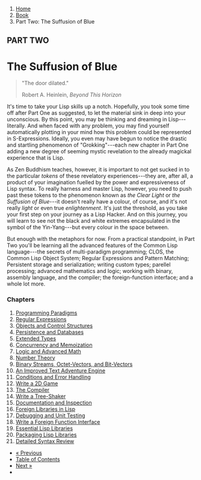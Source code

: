 <ol class="breadcrumb">
  <li><a href="/">Home</a></li>
  <li><a href="/book/">Book</a></li>
  <li class="active">Part Two: The Suffusion of Blue</li>
</ol>

## PART TWO

# The Suffusion of Blue

> "The door dilated."
> <footer>Robert A. Heinlein, <em>Beyond This Horizon</em></footer>

It's time to take your Lisp skills up a notch.  Hopefully, you took some time off after Part One as suggested, to let the material sink in deep into your unconscious.  By this point, you may be thinking and dreaming in Lisp---literally.  And when faced with any problem, you may find yourself automatically plotting in your mind how this problem could be represented in S-Expressions.  Ideally, you even may have begun to notice the drastic and startling phenomenon of "Grokking"---each new chapter in Part One adding a new degree of seeming mystic revelation to the already magickal experience that is Lisp.

As Zen Buddhism teaches, however, it is important to not get sucked in to the particular *tokens* of these revelatory experiences---they are, after all, a product of your imagination fuelled by the power and expressiveness of Lisp syntax.  To really harness and master Lisp, however, you need to push past these tokens to the phenomenon known as *the Clear Light* or *the Suffusion of Blue*---it doesn't really have a colour, of course, and it's not really *light* or even true *enlightenment*.  It's just the threshold, as you take your first step on your journey as a Lisp Hacker.  And on this journey, you will learn to see not the black and white extremes encapsulated in the symbol of the Yin-Yang---but every colour in the space between.

But enough with the metaphors for now.  From a practical standpoint, in Part Two you'll be learning all the advanced features of the Common Lisp language---the secrets of multi-paradigm programming; CLOS, the Common Lisp Object System; Regular Expressions and Pattern Matching; Persistent storage and serialization; writing custom types; parellel processing; advanced mathematics and logic; working with binary, assembly language, and the compiler; the foreign-function interface; and a whole lot more.

### Chapters

1. [Programming Paradigms](/book/2-01-0-programming-paradigms.md)
2. [Regular Expressions](/book/2-02-0-regex.md)
3. [Objects and Control Structures](/book/2-03-0-objects-control.md)
4. [Persistence and Databases](/book/2-04-0-data-persistence.md)
5. [Extended Types](/book/2-05-0-extended-types.md)
6. [Concurrency and Memoization](/book/2-06-0-threads-memos-parallel.md)
7. [Logic and Advanced Math](/book/2-07-0-logic-and-more-math.md)
8. [Number Theory](/book/2-08-0-number-theory.md)
9. [Binary Streams, Octet-Vectors, and Bit-Vectors](/book/2-09-0-binary-octets-bits.md)
10. [An Improved Text Adventure Engine](/book/2-10-0-improved-text-adventure-engine.md)
11. [Conditions and Error Handling](/book/2-11-0-conditions.md)
12. [Write a 2D Game](/book/2-12-0-2d-game.md)
13. [The Compiler](/book/2-13-0-compiler.md)
14. [Write a Tree-Shaker](/book/2-14-0-tree-shaker.md)
15. [Documentation and Inspection](/book/2-15-0-docs-and-inspection.md)
16. [Foreign Libraries in Lisp](/book/2-16-0-foreign-libs.md)
17. [Debugging and Unit Testing](/book/2-17-0-debugging-testing.md)
18. [Write a Foreign Function Interface](/book/2-18-0-ffi.md)
19. [Essential Lisp Libraries](/book/2-19-0-essential-libs.md)
20. [Packaging Lisp Libraries](/book/2-20-0-packaging-libs.md)
21. [Detailed Syntax Review](/book/2-21-0-review.md)

<ul class="pager">
  <li class="previous"><a href="/book/1-20-0-review.md">&laquo; Previous</a></li>
  <li><a href="/book/">Table of Contents</a></li>
  <li class="next"><a href="/book/2-01-0-programming-paradigms.md">Next &raquo;</a><li>
</ul>
